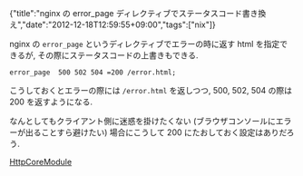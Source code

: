 {"title":"nginx の error_page ディレクティブでステータスコード書き換え","date":"2012-12-18T12:59:55+09:00","tags":["nix"]}

nginx の `error_page` というディレクティブでエラーの時に返す html を指定できるが, その際にステータスコードの上書きもできる.

    error_page  500 502 504 =200 /error.html;

こうしておくとエラーの際には `/error.html` を返しつつ, 500, 502, 504 の際は 200 を返すようになる.

なんとしてもクライアント側に迷惑を掛けたくない (ブラウザコンソールにエラーが出ることすら避けたい) 場合にこうして 200 にたおしておく設定はありだろう.

[HttpCoreModule](http://wiki.nginx.org/HttpCoreModule#error_page)
